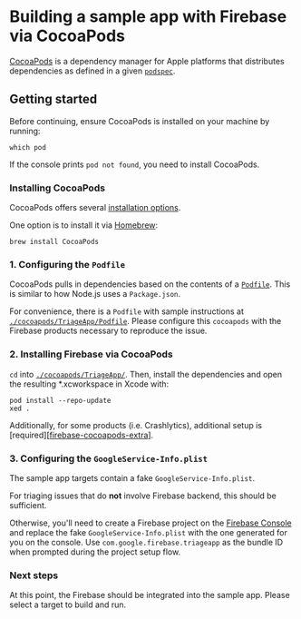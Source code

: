 # Building a sample app with Firebase via CocoaPods

[CocoaPods][cocoapods] is a dependency manager for Apple platforms that distributes
dependencies as defined in a given [`podspec`][cocoapods-podspec].

## Getting started
Before continuing, ensure CocoaPods is installed on your machine by running:
```
which pod
```
If the console prints `pod not found`, you need to install CocoaPods.

### Installing CocoaPods
CocoaPods offers several [installation options][cocoapods-installing]. 

One option is to install it via [Homebrew][cocoapods-homebrew]:
```
brew install CocoaPods
```

### 1. Configuring the `Podfile`
CocoaPods pulls in dependencies based on the contents of a
[`Podfile`][cocoapods-podfile]. This is similar to how Node.js uses
a `Package.json`.

For convenience, there is a `Podfile` with sample instructions at
[`./cocoapods/TriageApp/Podfile`](/cocoapods/TriageApp/Podfile). Please configure
this `cocoapods` with the Firebase products necessary to reproduce the issue.

### 2. Installing Firebase via CocoaPods
`cd` into [`./cocoapods/TriageApp/`](/cocoapods/TriageApp/). Then, install the
dependencies and open the resulting *.xcworkspace in Xcode with:
```
pod install --repo-update
xed .
```

Additionally, for some products (i.e. Crashlytics), additional setup is
[required][[firebase-cocoapods-extra]].

### 3. Configuring the `GoogleService-Info.plist`
The sample app targets contain a fake `GoogleService-Info.plist`. 

For triaging issues that do **not** involve Firebase backend, this should be
sufficient.

Otherwise, you'll need to create a Firebase project on the
[Firebase Console][firebase-console] and replace the fake 
`GoogleService-Info.plist` with the one generated for you on the console. Use
`com.google.firebase.triageapp` as the bundle ID when prompted during the project
setup flow.

### Next steps
At this point, the Firebase should be integrated into the sample app. Please
select a target to build and run.

<!-- Links -->
[cocoapods]: https://cocoapods.org/
[cocoapods-homebrew]: https://formulae.brew.sh/formula/cocoapods
[cocoapods-installing]: https://guides.cocoapods.org/using/getting-started.html
[cocoapods-podfile]: https://guides.cocoapods.org/syntax/podfile.html
[cocoapods-podspec]: https://guides.cocoapods.org/syntax/podspec.html
[firebase-cocoapods-extra]: https://firebase.google.com/docs/ios/installation-methods#product-specific-considerations
[firebase-console]: https://console.firebase.google.com/